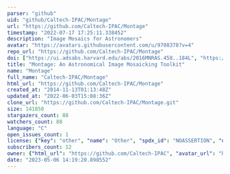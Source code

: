 ```yaml
---
parser: "github"
uid: "github/Caltech-IPAC/Montage"
url: "https://github.com/Caltech-IPAC/Montage"
timestamp: "2022-07-17 17:25:11.338452"
description: "Image Mosaics for Astronomers"
avatar: "https://avatars.githubusercontent.com/u/9708378?v=4"
repo_url: "https://github.com/Caltech-IPAC/Montage"
doi: ["https://ui.adsabs.harvard.edu/abs/2016MNRAS.458..184L", "https://ui.adsabs.harvard.edu/abs/2010arXiv1005.4454J", "https://ui.adsabs.harvard.edu/abs/2010ascl.soft10036J/abstract"]
title: "Montage: An Astronomical Image Mosaicking Toolkit"
name: "Montage"
full_name: "Caltech-IPAC/Montage"
html_url: "https://github.com/Caltech-IPAC/Montage"
created_at: "2014-11-13T01:13:48Z"
updated_at: "2022-06-03T15:08:36Z"
clone_url: "https://github.com/Caltech-IPAC/Montage.git"
size: 141850
stargazers_count: 88
watchers_count: 88
language: "C"
open_issues_count: 1
license: {"key": "other", "name": "Other", "spdx_id": "NOASSERTION", "url": null, "node_id": "MDc6TGljZW5zZTA="}
subscribers_count: 12
owner: {"html_url": "https://github.com/Caltech-IPAC", "avatar_url": "https://avatars.githubusercontent.com/u/9708378?v=4", "login": "Caltech-IPAC", "type": "Organization"}
date: "2023-05-06 14:19:20.898552"
---
```

